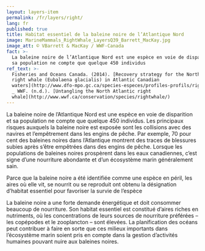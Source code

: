 ```yaml
---
layout: layers-item
permalink: /fr/layers/right/
lang: fr
published: true
title: Habitat essentiel de la baleine noire de l’Atlantique Nord
image: MarineMammals_RightWhale_LayersQ39_Barrett_MacKay.jpg
image_att: © VBarrett & MacKay / WWF-Canada
fact: >-
  La baleine noire de l’Atlantique Nord est une espèce en voie de disparition et
  sa population ne compte que quelque 450 individus
ref_text: >-
  Fisheries and Oceans Canada. (2014). [Recovery strategy for the North Atlantic
  right whale (Eubalaena glacialis) in Atlantic Canadian
  waters](http://www.dfo-mpo.gc.ca/species-especes/profiles-profils/rightwhaleNA-baleinenoireAN-eng.html)
  _ WWF. (n.d.). [Untangling the North Atlantic right
  whale](http://www.wwf.ca/conservation/species/rightwhale/)
---
```

La baleine noire de l’Atlantique Nord est une espèce en voie de disparition et sa population ne compte que quelque 450 individus. Les principaux risques auxquels la baleine noire est exposée sont les collisions avec des navires et l’empêtrement dans les engins de pêche. Par exemple, 70 pour cent des baleines noires dans l’Atlantique montrent des traces de blessures subies après s’être empêtrées dans des engins de pêche. Lorsque les populations de baleines noires prospèrent dans les eaux canadiennes, c’est signe d’une nourriture abondante et d’un écosystème marin généralement sain.

Parce que la baleine noire a été identifiée comme une espèce en péril, les aires où elle vit, se nourrit ou se reproduit ont obtenu la désignation d’habitat essentiel pour favoriser la survie de l’espèce

La baleine noire a une forte demande énergétique et doit consommer beaucoup de nourriture. Son habitat essentiel est constitué d’aires riches en nutriments, où les concentrations de leurs sources de nourriture préférées – les copépodes et le zooplancton – sont élevées. La planification des océans peut contribuer à faire en sorte que ces milieux importants dans l’écosystème marin soient pris en compte dans la gestion d’activités humaines pouvant nuire aux baleines noires.
